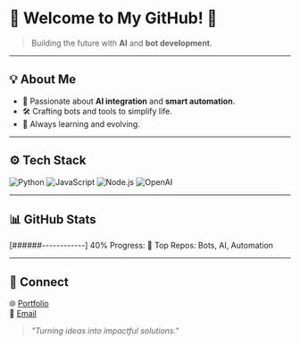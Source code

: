 # 👾 Welcome to My GitHub! 🚀

> Building the future with **AI** and **bot development**.

---

## 💡 About Me
- 🤖 Passionate about **AI integration** and **smart automation**.  
- 🛠️ Crafting bots and tools to simplify life.  
- 🌱 Always learning and evolving.

---

## ⚙️ Tech Stack
![Python](https://img.shields.io/badge/Python-3776AB?style=flat-square&logo=python&logoColor=white)
![JavaScript](https://img.shields.io/badge/JavaScript-F7DF1E?style=flat-square&logo=javascript&logoColor=black)
![Node.js](https://img.shields.io/badge/Node.js-339933?style=flat-square&logo=nodedotjs&logoColor=white)
![OpenAI](https://img.shields.io/badge/OpenAI-412991?style=flat-square&logo=openai&logoColor=white)

---

## 📊 GitHub Stats
[######------------] 40% Progress: 🚀
Top Repos: Bots, AI, Automation



---

## 🔗 Connect
🌐 [Portfolio](https://your-portfolio-link.com)  
📧 [Email](mailto:your-email@example.com)  

> _"Turning ideas into impactful solutions."_ 






